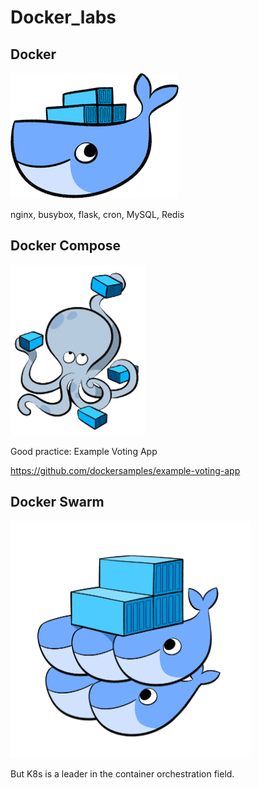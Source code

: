 # Docker_labs

## Docker

<img src="https://github.com/cly1213/Docker_labs/blob/main/img/docker.png"/>

nginx, busybox, flask, cron, MySQL, Redis

## Docker Compose

<img src="https://github.com/cly1213/Docker_labs/blob/main/img/docker-compose.png"/>

Good practice: Example Voting App

https://github.com/dockersamples/example-voting-app

## Docker Swarm

<img src="https://github.com/cly1213/Docker_labs/blob/main/img/docker-swarm.png"/>

But K8s is a leader in the container orchestration field.